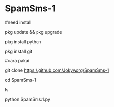 # SpamSms-1





#need install

pkg update && pkg upgrade


pkg install python


pkg install git




#cara pakai




git clone https://github.com/Jokyworg/SpamSms-1


cd SpamSms-1



ls



python SpamSms:1.py
